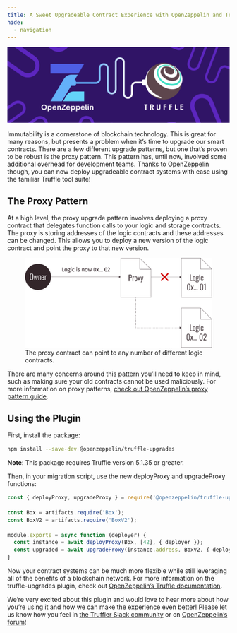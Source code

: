 ```yaml
---
title: A Sweet Upgradeable Contract Experience with OpenZeppelin and Truffle
hide:
  - navigation
---
```


![Truffle + OpenZeppelin Banner](/img/blog/a-sweet-upgradeable-contract-experience-with-openzeppelin-and-truffle/blog-header.png)

Immutability is a cornerstone of blockchain technology. This is great for many reasons, but presents a problem when it’s time to upgrade our smart contracts. There are a few different upgrade patterns, but one that’s proven to be robust is the proxy pattern. This pattern has, until now, involved some additional overhead for development teams. Thanks to OpenZeppelin though, you can now deploy upgradeable contract systems with ease using the familiar Truffle tool suite!

## The Proxy Pattern

At a high level, the proxy upgrade pattern involves deploying a proxy contract that delegates function calls to your logic and storage contracts. The proxy is storing addresses of the logic contracts and these addresses can be changed. This allows you to deploy a new version of the logic contract and point the proxy to that new version.

<figure>
  <img class="mb-4 w-100" src="/img/blog/a-sweet-upgradeable-contract-experience-with-openzeppelin-and-truffle/proxy-contract.png" alt="Proxy contract upgrade diagram">
  <figcaption class="text-center font-italic">The proxy contract can point to any number of different logic contracts.</figcaption>
</figure>

There are many concerns around this pattern you’ll need to keep in mind, such as making sure your old contracts cannot be used maliciously. For more information on proxy patterns, [check out OpenZeppelin’s proxy pattern guide](https://docs.openzeppelin.com/upgrades/2.8/proxies).

## Using the Plugin

First, install the package:

```bash
npm install --save-dev @openzeppelin/truffle-upgrades
```

<p class="alert alert-info m-t-2">
<i class="fas fa-info-circle"></i> <strong>Note</strong>: This package requires Truffle version 5.1.35 or greater.
</p>

Then, in your migration script, use the new deployProxy and upgradeProxy functions:

```javascript
const { deployProxy, upgradeProxy } = require('@openzeppelin/truffle-upgrades');

const Box = artifacts.require('Box');
const BoxV2 = artifacts.require('BoxV2');

module.exports = async function (deployer) {
  const instance = await deployProxy(Box, [42], { deployer });
  const upgraded = await upgradeProxy(instance.address, BoxV2, { deployer });
}
```

Now your contract systems can be much more flexible while still leveraging all of the benefits of a blockchain network. For more information on the truffle-upgrades plugin, check out [OpenZeppelin’s Truffle documentation](https://github.com/OpenZeppelin/openzeppelin-upgrades/blob/master/packages/plugin-truffle/README.md).

We’re very excited about this plugin and would love to hear more about how you’re using it and how we can make the experience even better! Please let us know how you feel in [the Truffler Slack community](https://join.slack.com/t/truffle-community/shared_invite/zt-8wab0bnl-KcugRAqsY9yeNJYcnanfLA) or on [OpenZeppelin’s forum](https://forum.openzeppelin.com/)!